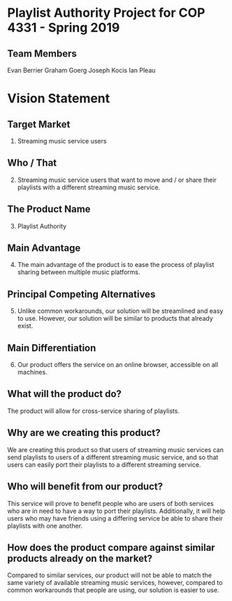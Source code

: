 # Playlist Authority Project for COP 4331 - Spring 2019
## Team Members
Evan Berrier
Graham Goerg
Joseph Kocis
Ian Pleau

# Vision Statement
## Target Market
1. Streaming music service users
## Who / That
2. Streaming music service users that want to move and / or share their playlists with a different streaming music service.
## The Product Name
3. Playlist Authority
## Main Advantage
4. The main advantage of the product is to ease the process of playlist sharing between multiple music platforms.
## Principal Competing Alternatives
5. Unlike common workarounds, our solution will be streamlined and easy to use. However, our solution will be similar to products that already exist.
## Main Differentiation
6. Our product offers the service on an online browser, accessible on all machines.

## What will the product do?
The product will allow for cross-service sharing of playlists.

## Why are we creating this product?
We are creating this product so that users of streaming music services can send playlists to users of a different streaming music service, and so that users can easily port their playlists to a different streaming service.

## Who will benefit from our product?
This service will prove to benefit people who are users of both services who are in need to have a way to port their playlists. Additionally, it will help users who may have friends using a differing service be able to share their playlists with one another. 

## How does the product compare against similar products already on the market?
Compared to similar services, our product will not be able to match the same variety of available streaming music services, however, compared to common workarounds that people are using, our solution is easier to use.

